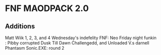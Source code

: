 # FNF MAODPACK 2.0
Additions
--------------------------------------
Matt Wiik 1, 2, 3, and 4
Wednesday's indefelity
FNF: Neo
Friday night funkin : Pibby corrupted
Dusk Till Dawn
Challengedd, and Unloaded
V.s darnell
Phantasm
Sonic.EXE: round 2
